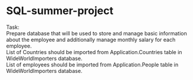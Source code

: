 # SQL-summer-project
Task: <br>
Prepare database that will be used to store and manage basic information about the employee and additionally manage monthly salary for each employee.<br>
List of Countries should be imported from Application.Countries table in WideWorldImporters database.<br>
List of employees should be imported from Application.People table in WideWorldImporters database.<br>
